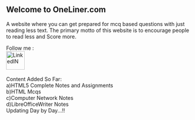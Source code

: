 ## Welcome to OneLiner.com

A website where you can get prepared for mcq based questions with just reading  less text.
The primary motto of this website is to encourage people to read less and Score more.

Follow me :<br>
<a href="https://www.linkedin.com/in/piyush-srivastava-395841192" ><img src="https://th.bing.com/th/id/R.abdb36b128f0cfcee1329ddb1365a99b?rik=Q8UtGzuevu7ZBw&riu=http%3a%2f%2flofrev.net%2fwp-content%2fphotos%2f2017%2f04%2flinkedin_logo.jpg&ehk=WX0fSjGgisCu4YfNc2IBnr7nLADE%2f06resHyt%2fqG1pg%3d&risl=&pid=ImgRaw&r=0" alt="LinkedIN" width="50px" height="50px"/></a>
<br><br>
Content Added So Far:<br>
a)HTML5 Complete Notes and Assignments<br>
b)HTML Mcqs<br>
c)Computer Network Notes<br>
d)LibreOfficeWriter Notes<br>
Updating Day by Day...!!<br>
